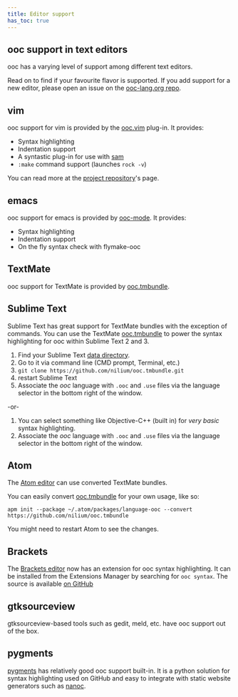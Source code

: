 ```yaml
---
title: Editor support
has_toc: true
---
```


## ooc support in text editors

ooc has a varying level of support among different text editors.

Read on to find if your favourite flavor is supported. If you add
support for a new editor, please open an issue on the [ooc-lang.org repo][site-repo].

## vim

ooc support for vim is provided by the [ooc.vim][ooc.vim] plug-in. It provides:

  * Syntax highlighting
  * Indentation support
  * A syntastic plug-in for use with [sam][sam]
  * `:make` command support (launches `rock -v`)

You can read more at the [project repository][ooc.vim]'s page.

## emacs

ooc support for emacs is provided by [ooc-mode][ooc-mode]. It provides:

  * Syntax highlighting
  * Indentation support
  * On the fly syntax check with flymake-ooc

## TextMate

ooc support for TextMate is provided by [ooc.tmbundle][ooc.tmbundle].

## Sublime Text

Sublime Text has great support for TextMate bundles with the exception of commands. You can use the TextMate [ooc.tmbundle](https://github.com/nilium/ooc.tmbundle) to power the syntax highlighting for ooc within Sublime Text 2 and 3.

1. Find your Sublime Text [data directory](http://sublime-text-unofficial-documentation.readthedocs.org/en/latest/basic_concepts.html#the-data-directory).
2. Go to it via command line (CMD prompt, Terminal, etc.)
3. `git clone https://github.com/nilium/ooc.tmbundle.git`
4. restart Sublime Text
5. Associate the _ooc_ language with `.ooc` and `.use` files via the language selector in the bottom right of the window.

-or-

1. You can select something like Objective-C++ (built in) for _very basic_ syntax highlighting.
2. Associate the _ooc_ language with `.ooc` and `.use` files via the language selector in the bottom right of the window.

## Atom

The [Atom editor][atom] can use converted TextMate bundles.

You can easily convert [ooc.tmbundle][ooc.tmbundle] for your own usage, like so:

    apm init --package ~/.atom/packages/language-ooc --convert https://github.com/nilium/ooc.tmbundle

You might need to restart Atom to see the changes.

## Brackets

The [Brackets editor][brackets] now has an extension for ooc syntax highlighting.
It can be installed from the Extensions Manager by searching for `ooc syntax`.
The source is available [on GitHub][brackets-ooc]

## gtksourceview

gtksourceview-based tools such as gedit, meld, etc. have
ooc support out of the box.

## pygments

[pygments][pygments] has relatively good ooc support built-in. It is a python
solution for syntax highlighting used on GitHub and easy to integrate with
static website generators such as [nanoc][nanoc].

[site-repo]: https://github.com/fasterthanlime/ooc-lang.org
[ooc.vim]: https://github.com/fasterthanlime/ooc.vim
[ooc-mode]: https://github.com/nixeagle/ooc-mode
[ooc.tmbundle]: https://github.com/nilium/ooc.tmbundle
[pygments]: http://pygments.org/ 
[nanoc]: http://nanoc.ws/ 
[sam]: https://github.com/fasterthanlime/sam
[atom]: https://atom.io/
[brackets]: http://brackets.io/
[brackets-ooc]: https://github.com/fasterthanlime/brackets-ooc
